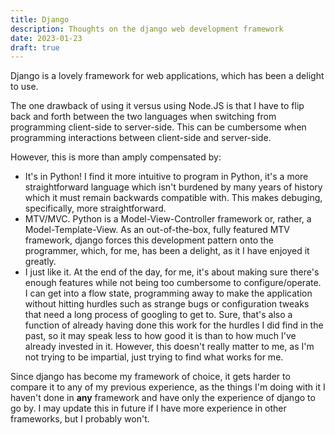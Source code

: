```yaml
---
title: Django
description: Thoughts on the django web development framework
date: 2023-01-23
draft: true
---
```

Django is a lovely framework for web applications, which has been a delight to use. 

The one drawback of using it versus using Node.JS is that I have to flip back and forth between the two languages when switching from programming client-side to server-side. This can be cumbersome when programming interactions between client-side and server-side. 

However, this is more than amply compensated by:

- It's in Python! I find it more intuitive to program in Python, it's a more straightforward language which isn't burdened by many years of history which it must remain backwards compatible with. This makes debuging, specifically, more straightforward.
- MTV/MVC. Python is a Model-View-Controller framework or, rather, a Model-Template-View. As an out-of-the-box, fully featured MTV framework, django forces this development pattern onto the programmer, which, for me, has been a delight, as it I have enjoyed it greatly.
- I just like it. At the end of the day, for me, it's about making sure there's enough features while not being too cumbersome to configure/operate. I can get into a flow state, programming away to make the application without hitting hurdles such as strange bugs or configuration tweaks that need a long process of googling to get to. Sure, that's also a function of already having done this work for the hurdles I did find in the past, so it may speak less to how good it is than to how much I've already invested in it. However, this doesn't really matter to me, as I'm not trying to be impartial, just trying to find what works for me.

Since django has become my framework of choice, it gets harder to compare it to any of my previous experience, as the things I'm doing with it I haven't done in **any** framework and have only the experience of django to go by. I may update this in future if I have more experience in other frameworks, but I probably won't.
